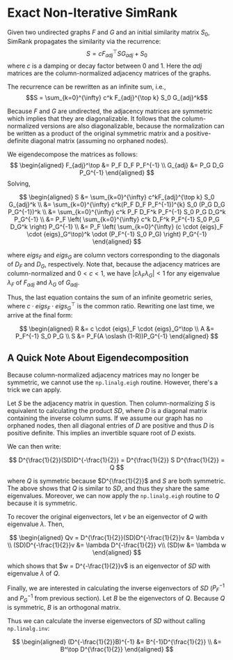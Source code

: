 # Exact Non-Iterative SimRank
Given two undirected graphs $F$ and $G$ and an initial similarity matrix $S_0$, SimRank propagates the similarity via the recurrence:
$$S = cF_{adj}^\top SG_{adj}+ S_0$$
where $c$ is a damping or decay factor between 0 and 1. Here the _adj_ matrices are the column-normalized adjacency matrices of the graphs.

The recurrence can be rewritten as an infinite sum, i.e.,
$$S = \sum_{k=0}^{\infty} c^k F_{adj}^{\top k} S_0 G_{adj}^k$$

Because $F$ and $G$ are undirected, the adjacency matrices are symmetric which implies that they are diagonalizable. It follows that the column-normalized versions are also diagonalizable, because the normalization can be written as a product of the original symmetric matrix and a positive-definite diagonal matrix (assuming no orphaned nodes).

We eigendecompose the matrices as follows:
$$
\begin{aligned}
F_{adj}^\top &= P_F D_F P_F^{-1} \\
G_{adj} &= P_G D_G P_G^{-1} 
\end{aligned}
$$
Solving,

$$
\begin{aligned}
S &= \sum_{k=0}^{\infty} c^kF_{adj}^{\top k} S_0 G_{adj}^k \\
&= \sum_{k=0}^{\infty} c^k(P_F D_F P_F^{-1})^{k} S_0 (P_G D_G P_G^{-1})^k \\
&= \sum_{k=0}^{\infty} c^k P_F D_F^k P_F^{-1} S_0 P_G D_G^k P_G^{-1} \\
&= P_F \left( \sum_{k=0}^{\infty} c^k D_F^k P_F^{-1} S_0 P_G D_G^k \right) P_G^{-1} \\
&= P_F \left( \sum_{k=0}^{\infty} (c \cdot {eigs}_F \cdot {eigs}_G^\top)^k \odot (P_F^{-1} S_0 P_G)  \right) P_G^{-1} 
\end{aligned}
$$

where ${eigs}_F$ and ${eigs}_G$ are column vectors corresponding to the diagonals of $D_F$ and $D_G$, respectively. Note that, because the adjacency matrices are column-normalized and $0 < c < 1$, we have $|c\lambda_F\lambda_G| < 1$ for any eigenvalue $\lambda_F$ of $F_{adj}$ and $\lambda_G$ of $G_{adj}$.

Thus, the last equation contains the sum of an infinite geometric series, where $c \cdot {eigs}_F \cdot {eigs}_G^\top$ is the common ratio. Rewriting one last time, we arrive at the final form:

$$
\begin{aligned}
R &= c \cdot {eigs}_F \cdot {eigs}_G^\top \\
A &= P_F^{-1} S_0 P_G \\
S &= P_F(A \oslash (1-R))P_G^{-1}
\end{aligned}
$$

## A Quick Note About Eigendecomposition

Because column-normalized adjacency matrices may no longer be symmetric, we cannot use the `np.linalg.eigh` routine. However, there's a trick we can apply.

Let $S$ be the adjacency matrix in question. Then column-normalizing $S$ is equivalent to calculating the product $SD$, where $D$ is a diagonal matrix containing the inverse column sums. If we assume our graph has no orphaned nodes, then all diagonal entries of $D$ are positive and thus $D$ is positive definite. This implies an invertible square root of $D$ exists.

We can then write:

$$
D^{\frac{1}{2}}(SD)D^{-\frac{1}{2}} =  D^{\frac{1}{2}} S D^{\frac{1}{2}} = Q
$$

where $Q$ is symmetric because $D^{\frac{1}{2}}$ and $S$ are both symmetric. The above shows that $Q$ is similar to $SD$, and thus they share the same eigenvalues. Moreover, we can now apply the `np.linalg.eigh` routine to $Q$ because it is symmetric.

To recover the original eigenvectors, let $v$ be an eigenvector of $Q$ with eigenvalue $\lambda$. Then,

$$
\begin{aligned}
Qv = D^{\frac{1}{2}}(SD)D^{-\frac{1}{2}}v &= \lambda v  \\
(SD)D^{-\frac{1}{2}}v &= \lambda D^{-\frac{1}{2}} v\\
(SD)w &= \lambda w
\end{aligned}
$$

which shows that $w = D^{-\frac{1}{2}}v$ is an eigenvector of $SD$ with eigenvalue $\lambda$ of $Q$.

Finally, we are interested in calculating the inverse eigenvectors of $SD$ ($P_F^{-1}$ and $P_G^{-1}$ from previous section). Let $B$ be the eigenvectors of $Q$. Because $Q$ is symmetric, $B$ is an orthogonal matrix.

Thus we can calculate the inverse eigenvectors of $SD$ without calling `np.linalg.inv`:

$$
\begin{aligned}
(D^{-\frac{1}{2}}B)^{-1} &= B^{-1}D^{\frac{1}{2}} \\
&= B^\top D^{\frac{1}{2}}
\end{aligned}
$$
